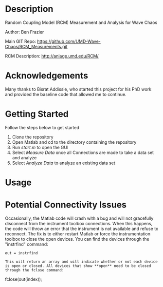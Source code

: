 Description
==========================================================================================
Random Coupling Model (RCM) Measurement and Analysis for Wave Chaos

Author: Ben Frazier 

Main GIT Repo: https://github.com/UMD-Wave-Chaos/RCM_Measurements.git

RCM Description: http://anlage.umd.edu/RCM/

Acknowledgements
==========================================================================================
Many thanks to Bisrat Addissie, who started this project for his PhD work and provided the baseline code that allowed me to continue.

Getting Started
=========================================================================================
Follow the steps below to get started
1. Clone the repository
2. Open Matlab and cd to the directory containing the repository
3. Run *start.m* to open the GUI
4. Select *Measure Data* once all Connections are made to take a data set and analyze
5. Select *Analyze Data* to analyze an existing data set

Usage
==========================================================================================


Potential Connectivity Issues
==========================================================================================
Occasionally, the Matlab code will crash with a bug and will not gracefully disconnect from the instrument toolbox connections. When this
happens, the code will throw an error that the instrument is not available and refuse to reconnect. The fix is to either restart Matlab or
force the instrumentation toolbox to close the open devices. You can find the devices through the "instrfind" command:

```
out = instrfind

This will return an array and will indicate whether or not each device is open or closed. All devices that show **open** need to be closed
through the fclose command:

```
fclose(out(index));
